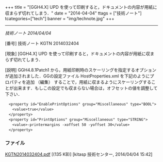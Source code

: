 +++
title = "[GGH4.X] UPD を使って印刷すると，ドキュメントの内容が用紙に収まらず切れてしまう．"
date = "2014-04-04"
ttags = ["技術ノート"]
tcategories=["tech"]
banner = "img/technote.jpg"
+++

-----------------------------------------------------------------------------------

*技術ノート
2014/04/04*


[番号]
技術ノート KGTN 2014032404

[現象]
[GGH4.X] UPD
を使って印刷すると，ドキュメントの内容が用紙に収まらず切れてしまう．

[説明]
GGH4.8.1Patch1
から，用紙印刷時のスケーリングを指定するオプションが追加されました．GGの設定ファイル
HostProperties.xml を下記のようにプロパティを追加 （編集）
することで，用紙に収まるようにスケーリングすることが出来ます．もしこの設定でも収まらない場合は，オフセットの値を調整して下さい．

    　<property id="EnablePrintOptions" group="Miscellaneous" type="BOOL">
    　　<value>true</value>
    　</property>
    　<property id="PrintOptions" group="Miscellaneous" type="STRING">
    　　<value>-printermargins -xoffset 50 -yoffset 30</value>
    　</property>


### ファイル





[KGTN2014032404.pdf](http://techreport.kitasp.net/attachments/download/1645/KGTN2014032404.pdf)
 [(135 KB)] [kitasp 技術センター, 2014/04/04
15:42]
